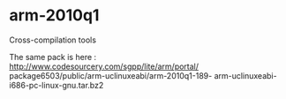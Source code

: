 # arm-2010q1
Cross-compilation tools

The same pack is here :
http://www.codesourcery.com/sgpp/lite/arm/portal/
package6503/public/arm-uclinuxeabi/arm-2010q1-189-
arm-uclinuxeabi-i686-pc-linux-gnu.tar.bz2

